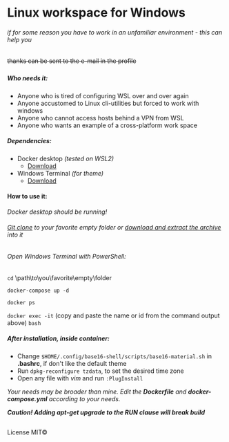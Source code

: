 # Linux workspace for Windows

###### if for some reason you have to work in an unfamiliar environment - this can help you

~~thanks can be sent to the e-mail in the profile~~

###

##### Who needs it:

* Anyone who is tired of configuring WSL over and over again
* Anyone accustomed to Linux cli-utilities but forced to work with windows
* Anyone who cannot access hosts behind a VPN from WSL
* Anyone who wants an example of a cross-platform work space

##### Dependencies:
 * Docker desktop *(tested on WSL2)*
    * [Download](https://www.docker.com/products/docker-desktop "docker.com")
 *  Windows Terminal *(for theme)*
    *  [Download](https://www.microsoft.com/ru-ru/p/windows-terminal/9n0dx20hk701?activetab=pivot:overviewtab "microsoft-store")

#### How to use it:
*Docker desktop should be running!*

###### [Git clone](https://github.com/Volkov-R-Net/LinuxWorkspace.git "https") to your favorite empty folder or [download and extract the archive](https://github.com/Volkov-R-Net/LinuxWorkspace/archive/main.zip "main.zip") into it

###### Open Windows Terminal with PowerShell:

`cd` \path\to\you\favorite\empty\folder

`docker-compose up -d`

`docker ps`

`docker exec -it` (copy and paste the name or id from the command output above) `bash`

##### After installation, inside container:
* Change `$HOME/.config/base16-shell/scripts/base16-material.sh` in **.bashrc**, if don't like the default theme
* Run `dpkg-reconfigure tzdata`, to set the desired time zone
* Open any file with *vim* and run `:PlugInstall`

*Your needs may be broader than mine. Edit the **Dockerfile** and **docker-compose.yml** according to your needs.*

***Caution! Adding apt-get upgrade to the RUN clause will break build***

##
License MIT©
